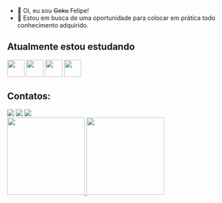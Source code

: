 - 👋 Oi, eu sou <s>Goku</s> Felipe!
- 👀 Estou em busca de uma oportunidade para colocar em prática todo conhecimento adquirido.


## Atualmente estou estudando

<img src="https://cdn.jsdelivr.net/gh/devicons/devicon/icons/java/java-original.svg" width="40" height="40"/> <img src="https://cdn.jsdelivr.net/gh/devicons/devicon/icons/git/git-original.svg" width="40" height="40"/> <img src="https://cdn.jsdelivr.net/gh/devicons/devicon/icons/mysql/mysql-original-wordmark.svg" width="40" height="40"/> <img src="https://cdn.jsdelivr.net/gh/devicons/devicon/icons/postgresql/postgresql-original-wordmark.svg" width="40" height="40"/>
          
          
          



## Contatos:

<div>
<a href="https://instagram.com/feelsiqueira" target="_blank"><img src="https://img.shields.io/badge/-Instagram-%23E4405F?style=for-the-badge&logo=instagram&logoColor=white" target="_blank"></a>
<a href = "mailto:felip3sp@hotmail.com"><img src="https://img.shields.io/badge/Gmail-D14836?style=for-the-badge&logo=gmail&logoColor=white" target="_blank"></a>
<a href="https://www.linkedin.com/in/felip3siqueira" target="_blank"><img src="https://img.shields.io/badge/-LinkedIn-%230077B5?style=for-the-badge&logo=linkedin&logoColor=white" target="_blank"></a>   
</div>



<div>
<a href="https://github.com/felip3sp">
<img height="180em" src="https://github-readme-stats.vercel.app/api/top-langs/?username=felip3sp&layout=compact&langs_count=7&theme=dracula"/>
<img height="180em" src="https://github-readme-stats.vercel.app/api?username=felip3sp&show_icons=true&theme=dracula&include_all_commits=true&count_private=true"/>
</div>
